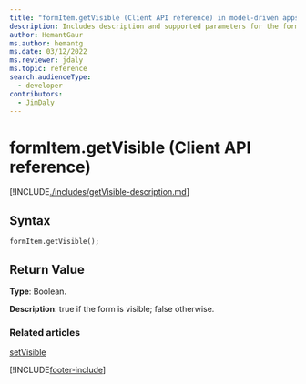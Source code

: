 ```yaml
---
title: "formItem.getVisible (Client API reference) in model-driven apps"
description: Includes description and supported parameters for the formItem.getVisible method.
author: HemantGaur
ms.author: hemantg
ms.date: 03/12/2022
ms.reviewer: jdaly
ms.topic: reference
search.audienceType: 
  - developer
contributors:
  - JimDaly
---
```

# formItem.getVisible (Client API reference)

[!INCLUDE[./includes/getVisible-description.md](./includes/getVisible-description.md)]


## Syntax

`formItem.getVisible();`

## Return Value

**Type**: Boolean.

**Description**: true if the form is visible; false otherwise.

### Related articles

[setVisible](setVisible.md)

[!INCLUDE[footer-include](../../../../../includes/footer-banner.md)]
